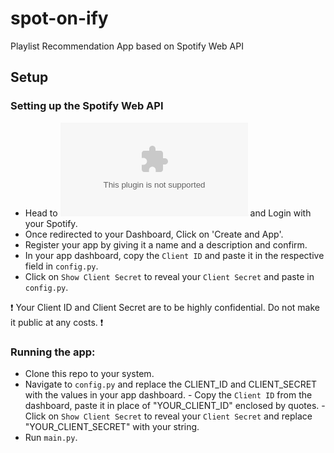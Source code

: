 # spot-on-ify
Playlist Recommendation App based on Spotify Web API

## Setup

### Setting up the Spotify Web API
- Head to ![developer.spotify.com](developer.spotify.com) and Login with your Spotify.
- Once redirected to your Dashboard, Click on 'Create and App'.
- Register your app by giving it a name and a description and confirm.
- In your app dashboard, copy the `Client ID` and paste it in the respective field in `config.py`.
- Click on `Show Client Secret` to reveal your `Client Secret` and paste in `config.py`.

❗ Your Client ID and Client Secret are to be highly confidential. Do not make it public at any costs. ❗

### Running the app:
- Clone this repo to your system.
- Navigate to `config.py` and replace the CLIENT_ID and CLIENT_SECRET with the values in your app dashboard.
      - Copy the `Client ID` from the dashboard, paste it in place of "YOUR_CLIENT_ID" enclosed by quotes.
      - Click on `Show Client Secret` to reveal your `Client Secret` and replace "YOUR_CLIENT_SECRET" with your string.
- Run `main.py`.
